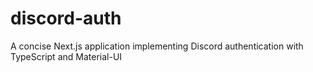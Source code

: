 # discord-auth
A concise Next.js application implementing Discord authentication with TypeScript and Material-UI
